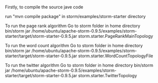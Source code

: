 Firstly, to compile the source jave code

run "mvn compile package" in storm/examples/storm-starter directory


To run the page rank algorithm
Go to storm folder in home directory
bin/storm jar /home/ubuntu/apache-storm-0.9.5/examples/storm-starter/target/storm-starter-0.9.5.jar storm.starter.PageRankMainTopology


To run the word count algorithm
Go to storm folder in home directory
bin/storm jar /home/ubuntu/apache-storm-0.9.5/examples/storm-starter/target/storm-starter-0.9.5.jar storm.starter.WordCountTopologyFile

To run the twitter algorithm 
Go to storm folder in home directory
bin/storm jar /home/ubuntu/apache-storm-0.9.5/examples/storm-starter/target/storm-starter-0.9.5.jar storm.starter.TwitterTopology
